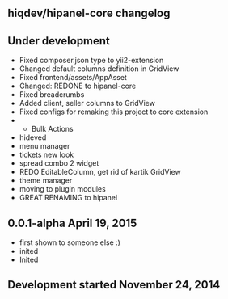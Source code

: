 hiqdev/hipanel-core changelog
-----------------------------

## Under development

- Fixed composer.json type to yii2-extension
- Changed default columns definition in GridView
- Fixed frontend/assets/AppAsset
- Changed: REDONE to hipanel-core
- Fixed breadcrumbs
- Added client, seller columns to GridView
- Fixed configs for remaking this project to core extension
- + Bulk Actions
- hideved
- menu manager
- tickets new look
- spread combo 2 widget
- REDO EditableColumn, get rid of kartik GridView
- theme manager
- moving to plugin modules
- GREAT RENAMING to hipanel

## 0.0.1-alpha April 19, 2015

- first shown to someone else :)
- inited
- Inited

## Development started November 24, 2014

